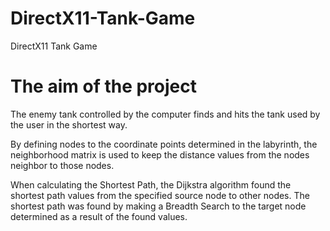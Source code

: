 # DirectX11-Tank-Game
DirectX11 Tank Game

# The aim of the project
The enemy tank controlled by the computer finds and hits the tank used by the user in the shortest way.

By defining nodes to the coordinate points determined in the labyrinth, the neighborhood matrix is used to keep the distance values from the nodes neighbor to those nodes.

When calculating the Shortest Path, the Dijkstra algorithm found the shortest path values from the specified source node to other nodes. The shortest path was found by making a Breadth Search to the target node determined as a result of the found values.

